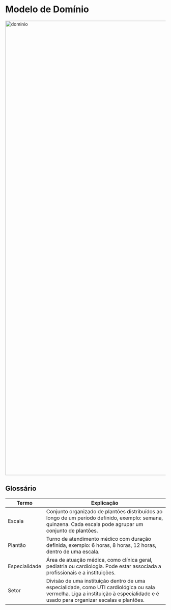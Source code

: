 # Modelo de Domínio
<img width="2542" height="1428" alt="dominio" src="https://github.com/user-attachments/assets/35d7e65e-b4bd-4667-bafb-bee82846a537" />

## Glossário

|  Termo  |  Explicação  |
| ------- | ------------ |
| Escala | Conjunto organizado de plantões distribuídos ao longo de um período definido, exemplo: semana, quinzena. Cada escala pode agrupar um conjunto de plantões. |
| Plantão | Turno de atendimento médico com duração definida, exemplo: 6 horas, 8 horas, 12 horas, dentro de uma escala. |
| Especialidade | Área de atuação médica, como clínica geral, pediatria ou cardiologia. Pode estar associada a profissionais e a instituições. |
| Setor | Divisão de uma instituição dentro de uma especialidade, como UTI cardiológica ou sala vermelha. Liga a instituição à especialidade e é usado para organizar escalas e plantões. |
